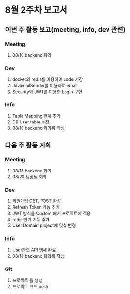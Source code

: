 # 8월 2주차 보고서

## 이번 주 활동 보고(meeting, info, dev 관련)

### Meeting
1. 08/10 backend 회의

### Dev

1. docker와 redis를 이용하여 code 저장
2. JavamailSender를 이용하여 email 
3. Security와 JWT를 이용한 Login 구현


### Info
1. Table Mapping 관계 추가
2. DB User table 수정
3. 08/10 backend 회의록 작성

## 다음 주 활동 계획

### Meeting
1. 08/18 backend 회의
2. 08/20 팀장님 회의

### Dev
1. 회원가입 GET, POST 완성
2. Refresh Token 기능 추가
3. JWT 방식을 Custom 해서 프로젝트에 적용
4. redis 만기 기능 추가
5. User Domain project에 맞춰 변경

### Info
1. User관련 API 명세 완료
2. 08/18 backend 회의록 작성

### Git
1. 프로젝트 틀 생성
2. 프로젝트 코드 push